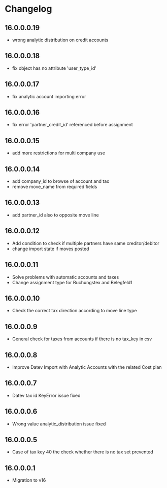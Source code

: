 # Changelog

## 16.0.0.0.19

- wrong analytic distribution on credit accounts

## 16.0.0.0.18

- fix object has no attribute 'user_type_id'

## 16.0.0.0.17

- fix analytic account importing error

## 16.0.0.0.16

- fix error 'partner_credit_id' referenced before assignment

## 16.0.0.0.15

- add more restrictions for multi company use

## 16.0.0.0.14

- add company_id to browse of account and tax
- remove move_name from required fields

## 16.0.0.0.13

- add partner_id also to opposite move line

## 16.0.0.0.12

- Add condition to check if multiple partners have same creditor/debitor
- change import state if moves posted

## 16.0.0.0.11

- Solve problems with automatic accounts and taxes
- Change assignment type for Buchungstex and Belegfeld1

## 16.0.0.0.10

- Check the correct tax direction according to move line type

## 16.0.0.0.9

- General check for taxes from accounts if there is no tax_key in csv

## 16.0.0.0.8

- Improve Datev Import with Analytic Accounts with the related Cost plan

## 16.0.0.0.7

- Datev tax id KeyError issue fixed

## 16.0.0.0.6

- Wrong value analytic_distribution issue fixed

## 16.0.0.0.5

- Case of tax key 40 the check whether there is no tax set prevented

## 16.0.0.0.1

- Migration to v16
